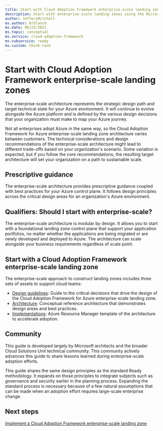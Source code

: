 ```yaml
---
title: Start with Cloud Adoption Framework enterprise-scale landing zones
description: Start with enterprise-scale landing zones using the Microsoft Cloud Adoption Framework for Azure.
author: JefferyMitchell
ms.author: brblanch
ms.date: 08/23/2021
ms.topic: conceptual
ms.service: cloud-adoption-framework
ms.subservice: ready
ms.custom: think-tank
---
```


# Start with Cloud Adoption Framework enterprise-scale landing zones

The enterprise-scale architecture represents the strategic design path and target technical state for your Azure environment. It will continue to evolve alongside the Azure platform and is defined by the various design decisions that your organization must make to map your Azure journey.

Not all enterprises adopt Azure in the same way, so the Cloud Adoption Framework for Azure enterprise-scale landing zone architecture varies between customers. The technical considerations and design recommendations of the enterprise-scale architecture might lead to different trade-offs based on your organization's scenario. Some variation is expected, but if you follow the core recommendations, the resulting target architecture will set your organization on a path to sustainable scale.

## Prescriptive guidance

The enterprise-scale architecture provides prescriptive guidance coupled with best practices for your Azure control plane. It follows design principles across the critical design areas for an organization's Azure environment.

## Qualifiers: Should I start with enterprise-scale?

The enterprise-scale architecture is modular by design. It allows you to start with a foundational landing zone control plane that support your application portfolios, no matter whether the applications are being migrated or are newly developed and deployed to Azure. The architecture can scale alongside your business requirements regardless of scale point.

## Start with a Cloud Adoption Framework enterprise-scale landing zone

The enterprise-scale approach to construct landing zones includes three sets of assets to support cloud teams:

- [Design guidelines](./design-guidelines.md): Guide to the critical decisions that drive the design of the Cloud Adoption Framework for Azure enterprise-scale landing zone.
- [Architecture](./architecture.md): Conceptual reference architecture that demonstrates design areas and best practices.
- [Implementations](./implementation.md): Azure Resource Manager template of the architecture to accelerate adoption.

<!-- TODO: Reinstate once template.md is ready.
- [Template](): A documentation template to quickly capture decisions and any deviation from the suggested architecture or implementation.
-->

## Community

<!-- docutune:ignore "Cloud Solutions Unit" -->

This guide is developed largely by Microsoft architects and the broader Cloud Solutions Unit technical community. This community actively advances this guide to share lessons learned during enterprise-scale adoption efforts.

This guide shares the same design principles as the standard Ready methodology. It expands on those principles to integrate subjects such as governance and security earlier in the planning process. Expanding the standard process is necessary because of a few natural assumptions that can be made when an adoption effort requires large-scale enterprise change.

## Next steps

[Implement a Cloud Adoption Framework enterprise-scale landing zone](./implementation.md)
